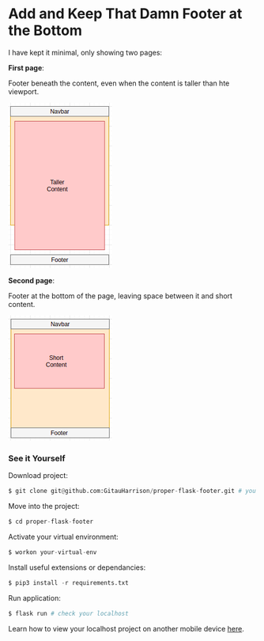 # Add and Keep That Damn Footer at the Bottom

I have kept it minimal, only showing two pages:

**First page**:

Footer beneath the content, even when the content is taller than hte viewport.

![Taller Content with Footer](app/static/images/taller_content.png)

**Second page**:

Footer at the bottom of the page, leaving space between it and short content.

![Short Content with Footer](app/static/images/short_content.png)

### See it Yourself
Download project:

```python
$ git clone git@github.com:GitauHarrison/proper-flask-footer.git # you can use HTTP
```

Move into the project:

```python
$ cd proper-flask-footer
```
Activate your virtual environment:

```python
$ workon your-virtual-env
```

Install useful extensions or dependancies:

```python
$ pip3 install -r requirements.txt
```

Run application:

```python
$ flask run # check your localhost
```

Learn how to view your localhost project on another mobile device [here](https://github.com/GitauHarrison/notes/blob/master/localhost_testing.md).